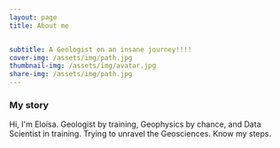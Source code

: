```yaml
---
layout: page
title: About me


subtitle: A Geologist on an insane journey!!!!
cover-img: /assets/img/path.jpg
thumbnail-img: /assets/img/avatar.jpg
share-img: /assets/img/path.jpg
---
```



### My story
Hi, I'm Eloísa. Geologist by training, Geophysics by chance, and Data Scientist in training. Trying to unravel the Geosciences. Know my steps.
